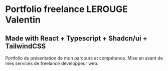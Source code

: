 # Portfolio freelance LEROUGE Valentin

## Made with React + Typescript + Shadcn/ui + TailwindCSS

Portfolio de présentation de mon parcours et compétence.
Mise en avant de mes services de freelance développeur web.

